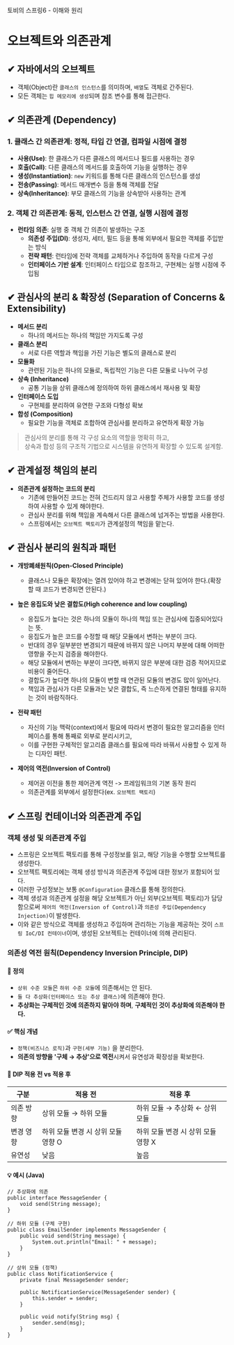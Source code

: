 토비의 스프링6 - 이해와 원리

# 오브젝트와 의존관계

## ✔ 자바에서의 오브젝트
- 객체(Object)란 `클래스의 인스턴스`를 의미하며, `배열`도 객체로 간주된다.
- 모든 객체는 `힙 메모리에 생성`되며 참조 변수를 통해 접근한다.

## ✔ 의존관계 (Dependency)

### 1. 클래스 간 의존관계: 정적, 타입 간 연결, 컴파일 시점에 결정
- **사용(Use)**: 한 클래스가 다른 클래스의 메서드나 필드를 사용하는 경우
- **호출(Call)**: 다른 클래스의 메서드를 호출하여 기능을 실행하는 경우
- **생성(Instantiation)**: `new` 키워드를 통해 다른 클래스의 인스턴스를 생성
- **전송(Passing)**: 메서드 매개변수 등을 통해 객체를 전달
- **상속(Inheritance)**: 부모 클래스의 기능을 상속받아 사용하는 관계

### 2. 객체 간 의존관계: 동적, 인스턴스 간 연결, 실행 시점에 결정
- **런타임 의존**: 실행 중 객체 간 의존이 발생하는 구조
  - **의존성 주입(DI)**: 생성자, 세터, 필드 등을 통해 외부에서 필요한 객체를 주입받는 방식
  - **전략 패턴**: 런타임에 전략 객체를 교체하거나 주입하여 동작을 다르게 구성
  - **인터페이스 기반 설계**: 인터페이스 타입으로 참조하고, 구현체는 실행 시점에 주입됨

## ✔ 관심사의 분리 & 확장성 (Separation of Concerns & Extensibility)
- **메서드 분리**  
  - 하나의 메서드는 하나의 책임만 가지도록 구성
- **클래스 분리**  
  - 서로 다른 역할과 책임을 가진 기능은 별도의 클래스로 분리
- **모듈화**  
  - 관련된 기능은 하나의 모듈로, 독립적인 기능은 다른 모듈로 나누어 구성
- **상속 (Inheritance)**  
  - 공통 기능을 상위 클래스에 정의하여 하위 클래스에서 재사용 및 확장
- **인터페이스 도입**  
  - 구현체를 분리하여 유연한 구조와 다형성 확보
- **합성 (Composition)**  
  - 필요한 기능을 객체로 조합하여 관심사를 분리하고 유연하게 확장 가능

> 관심사의 분리를 통해 각 구성 요소의 역할을 명확히 하고,  
> 상속과 합성 등의 구조적 기법으로 시스템을 유연하게 확장할 수 있도록 설계함.

## ✔ 관계설정 책임의 분리
- **의존관계 설정하는 코드의 분리**
  - 기존에 만들어진 코드는 전혀 건드리지 않고 사용할 주체가 사용할 코드를 생성하여 사용할 수 있게 해야한다.
  - 관심사 분리를 위해 책임을 계속해서 다른 클래스에 넘겨주는 방법을 사용한다.
  - 스프링에서는 `오브젝트 팩토리`가 관계설정의 책임을 맡는다.
   
## ✔ 관심사 분리의 원칙과 패턴
- **개방폐쇄원칙(Open-Closed Principle)**
  - 클래스나 모듈은 확장에는 열려 있어야 하고 변경에는 닫혀 있어야 한다.(확장할 때 코드가 변경되면 안된다.)
- **높은 응집도와 낮은 결합도(High coherence and low coupling)**
  - 응집도가 높다는 것은 하나의 모듈이 하나의 책임 또는 관심사에 집중되어있다는 뜻.
  - 응집도가 높은 코드를 수정할 때 해당 모듈에서 변하는 부분이 크다.
  - 반대의 경우 일부분만 변경되기 때문에 바뀌지 않은 나머지 부분에 대해 어떠한 영향을 주는지 검증을 해야한다.
  - 해당 모듈에서 변하는 부분이 크다면, 바뀌지 않은 부분에 대한 검증 적어지므로 비용이 줄어든다.
  - 결합도가 높다면 하나의 모듈이 변할 때 연관된 모듈의 변경도 많이 일어난다.
  - 책임과 관심사가 다른 모듈과는 낮은 결합도, 즉 느슨하게 연결된 형태를 유지하는 것이 바람직하다.
- **전략 패턴**
  - 자신의 기능 맥락(context)에서 필요에 따라서 변경이 필요한 알고리즘을 인터페이스를 통해 통째로 외부로 분리시키고,
  - 이를 구현한 구체적인 알고리즘 클래스를 필요에 따라 바꿔서 사용할 수 있게 하는 디자인 패턴.

- **제어의 역전(Inversion of Control)**
  - 제어권 이전을 통한 제어관계 역전 -> 프레임워크의 기본 동작 원리
  - 의존관계를 외부에서 설정한다(ex. `오브젝트 팩토리`)

## ✔ 스프링 컨테이너와 의존관계 주입

### 객체 생성 및 의존관계 주입
- 스프링은 오브젝트 팩토리를 통해 구성정보를 읽고, 해당 기능을 수행할 오브젝트를 생성한다.
- 오브젝트 팩토리에는 객체 생성 방식과 의존관계 주입에 대한 정보가 포함되어 있다.
- 이러한 구성정보는 보통 `@Configuration` 클래스를 통해 정의한다.
- 객체 생성과 의존관계 설정을 해당 오브젝트가 아닌 외부(오브젝트 팩토리)가 담당함으로써 `제어의 역전(Inversion of Control)`과 `의존성 주입(Dependency Injection)`이 발생한다.
- 이와 같은 방식으로 객체를 생성하고 주입하며 관리하는 기능을 제공하는 것이 `스프링 IoC/DI 컨테이너`이며, 생성된 오브젝트는 컨테이너에 의해 관리된다.

### 의존성 역전 원칙(Dependency Inversion Principle, DIP)
#### 📌 정의
- `상위 수준 모듈`은 `하위 수준 모듈`에 의존해서는 안 된다.
- `둘 다 추상화(인터페이스 또는 추상 클래스)`에 의존해야 한다.
- **추상화는 구체적인 것에 의존하지 말아야 하며**, **구체적인 것이 추상화에 의존해야 한다.**

#### ✅ 핵심 개념
- `정책(비즈니스 로직)`과 `구현(세부 기능)` 을 분리한다.
- **의존의 방향을 '구체 → 추상'으로 역전**시켜서 유연성과 확장성을 확보한다.

#### 🔁 DIP 적용 전 vs 적용 후

| 구분 | 적용 전 | 적용 후 |
|------|---------|---------|
| 의존 방향 | 상위 모듈 → 하위 모듈 | 하위 모듈 → 추상화 ← 상위 모듈 |
| 변경 영향 | 하위 모듈 변경 시 상위 모듈 영향 O | 하위 모듈 변경 시 상위 모듈 영향 X |
| 유연성 | 낮음 | 높음 |

#### 💡 예시 (Java)

```
// 추상화에 의존
public interface MessageSender {
    void send(String message);
}

// 하위 모듈 (구체 구현)
public class EmailSender implements MessageSender {
    public void send(String message) {
        System.out.println("Email: " + message);
    }
}

// 상위 모듈 (정책)
public class NotificationService {
    private final MessageSender sender;

    public NotificationService(MessageSender sender) {
        this.sender = sender;
    }

    public void notify(String msg) {
        sender.send(msg);
    }
}
```
